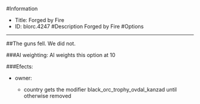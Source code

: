 #Information
 - Title: Forged by Fire
 - ID: blorc.4247
#Description
Forged by Fire
#Options

___
##The guns fell. We did not.

###AI weighting:
AI weights this option at 10


###Efects:<ul><li>owner:</li><ul><li>country gets the modifier black_orc_trophy_ovdal_kanzad until otherwise removed</li></ul></ul>
